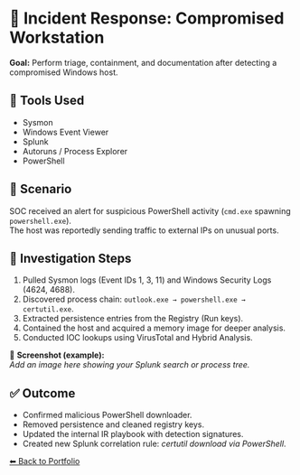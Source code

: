 # 🚨 Incident Response: Compromised Workstation

**Goal:** Perform triage, containment, and documentation after detecting a compromised Windows host.

## 🧰 Tools Used
- Sysmon  
- Windows Event Viewer  
- Splunk  
- Autoruns / Process Explorer  
- PowerShell  

## 🧾 Scenario
SOC received an alert for suspicious PowerShell activity (`cmd.exe` spawning `powershell.exe`).  
The host was reportedly sending traffic to external IPs on unusual ports.

## 🧠 Investigation Steps
1. Pulled Sysmon logs (Event IDs 1, 3, 11) and Windows Security Logs (4624, 4688).  
2. Discovered process chain: `outlook.exe → powershell.exe → certutil.exe`.  
3. Extracted persistence entries from the Registry (Run keys).  
4. Contained the host and acquired a memory image for deeper analysis.  
5. Conducted IOC lookups using VirusTotal and Hybrid Analysis.

📸 **Screenshot (example):**  
_Add an image here showing your Splunk search or process tree._

## ✅ Outcome
- Confirmed malicious PowerShell downloader.  
- Removed persistence and cleaned registry keys.  
- Updated the internal IR playbook with detection signatures.  
- Created new Splunk correlation rule: *certutil download via PowerShell*.

[⬅ Back to Portfolio](https://nikolov999.github.io/cybersecurity-portfolio/)
